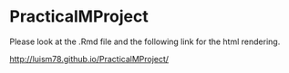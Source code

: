 # PracticalMProject

Please look at the .Rmd file and the following link for the html rendering.

http://luism78.github.io/PracticalMProject/
